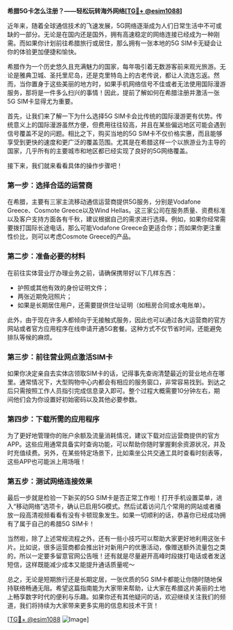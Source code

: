 **希腊5G卡怎么注册？——轻松玩转海外网络[[TG💪+ @esim1088](https://t.me/s/esim1088)]**

近年来，随着全球通信技术的飞速发展，5G网络逐渐成为人们日常生活中不可或缺的一部分。无论是在国内还是国外，拥有高速稳定的网络连接已经成为一种刚需。而如果你计划前往希腊旅行或居住，那么拥有一张本地的5G SIM卡无疑会让你的体验更加便捷和愉快。

希腊作为一个历史悠久且充满魅力的国家，每年吸引着无数游客前来观光旅游。无论是雅典卫城、圣托里尼岛，还是克里特岛上的古老传说，都让人流连忘返。然而，当你置身于这些美丽的地方时，如果手机网络信号不佳或者无法使用国际漫游服务，那将是一件多么扫兴的事情！因此，提前了解如何在希腊注册并激活一张5G SIM卡显得尤为重要。

首先，让我们来了解一下为什么选择5G SIM卡会比传统的国际漫游更有优势。传统意义上的国际漫游虽然方便，但费用往往较高，并且在某些偏远地区可能会遇到信号覆盖不足的问题。相比之下，购买当地的5G SIM卡不仅价格实惠，而且能够享受到更快的速度和更广泛的覆盖范围。尤其是在希腊这样一个以旅游业为主导的国家，几乎所有的主要城市和地区都已经实现了良好的5G网络覆盖。

接下来，我们就来看看具体的操作步骤吧！

### 第一步：选择合适的运营商
在希腊，主要有三家主流移动通信运营商提供5G服务，分别是Vodafone Greece、Cosmote Greece以及Wind Hellas。这三家公司在服务质量、资费标准以及客户支持方面各有千秋，建议根据自己的需求进行选择。例如，如果你经常需要拨打国际长途电话，那么可能Vodafone Greece会更适合你；而如果你更注重性价比，则可以考虑Cosmote Greece的产品。

### 第二步：准备必要的材料
在前往实体营业厅办理业务之前，请确保携带好以下几样东西：
- 护照或其他有效的身份证明文件；
- 两张近期免冠照片；
- 如果是长期居住用户，还需要提供住址证明（如租房合同或水电账单）。

此外，由于现在许多人都倾向于无接触式服务，因此也可以通过各大运营商的官方网站或者官方应用程序在线申请开通5G套餐。这种方式不仅节省时间，还能避免排队等候的麻烦。

### 第三步：前往营业网点激活SIM卡
如果你决定亲自去实体店领取SIM卡的话，记得事先查询清楚最近的营业地点在哪里。通常情况下，大型购物中心内都会有相应的服务窗口，非常容易找到。到达之后只需按照工作人员指引完成信息录入即可。整个过程大概需要10分钟左右，期间他们会为你设置好初始密码以及其他必要参数。

### 第四步：下载所需的应用程序
为了更好地管理你的账户余额及流量消耗情况，建议下载对应运营商提供的官方APP。这些应用通常具备实时查询功能，可以帮助你随时掌握剩余资源状况，并及时充值续费。另外，在某些特定场景下，比如乘坐公共交通工具时查看时刻表等，这些APP也可能派上用场哦！

### 第五步：测试网络连接效果
最后一步就是检验一下新买的5G SIM卡是否正常工作啦！打开手机设置菜单，进入“移动网络”选项卡，确认已启用5G模式。然后试着访问几个常用的网站或者播放一段高清视频看看有没有卡顿现象发生。如果一切顺利的话，恭喜你已经成功拥有了属于自己的希腊5G SIM卡！

当然啦，除了上述常规流程之外，还有一些小技巧可以帮助大家更好地利用这张卡片。比如说，很多运营商都会推出针对新用户的优惠活动，像赠送额外流量包之类的，所以一定要多留意官网公告哦！还有就是尽量避开高峰时段拨打电话或者发送短信，这样既能减少成本又能提升通话质量呢～

总之，无论是短期旅行还是长期定居，一张优质的5G SIM卡都能让你随时随地保持联络畅通无阻。希望这篇指南能为大家带来帮助，让大家在希腊这片美丽的土地上畅享数字时代的便利与乐趣。如果你还有其他疑问的话，欢迎继续关注我们的频道，我们将持续为大家带来更多实用的信息和技术干货！

[[TG💪+ @esim1088](https://t.me/s/esim1088) ![Image](https://i.postimg.cc/4NQfJmqS/Snipaste-2025-05-13-00-14-12.png)]